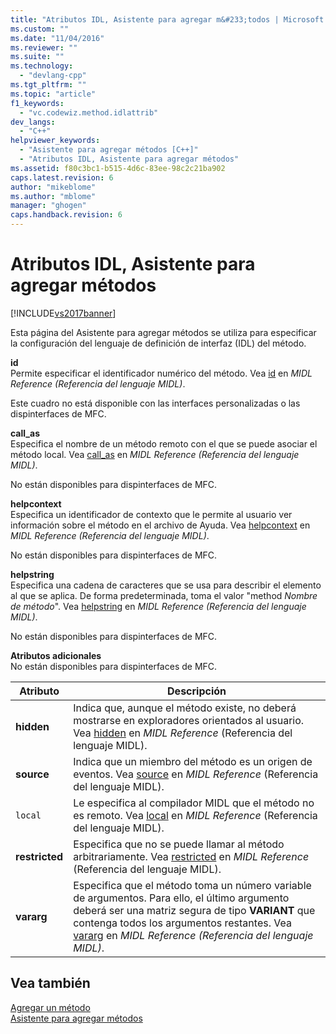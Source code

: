 ```yaml
---
title: "Atributos IDL, Asistente para agregar m&#233;todos | Microsoft Docs"
ms.custom: ""
ms.date: "11/04/2016"
ms.reviewer: ""
ms.suite: ""
ms.technology: 
  - "devlang-cpp"
ms.tgt_pltfrm: ""
ms.topic: "article"
f1_keywords: 
  - "vc.codewiz.method.idlattrib"
dev_langs: 
  - "C++"
helpviewer_keywords: 
  - "Asistente para agregar métodos [C++]"
  - "Atributos IDL, Asistente para agregar métodos"
ms.assetid: f80c3bc1-b515-4d6c-83ee-98c2c21ba902
caps.latest.revision: 6
author: "mikeblome"
ms.author: "mblome"
manager: "ghogen"
caps.handback.revision: 6
---
```

# Atributos IDL, Asistente para agregar m&#233;todos
[!INCLUDE[vs2017banner](../assembler/inline/includes/vs2017banner.md)]

Esta página del Asistente para agregar métodos se utiliza para especificar la configuración del lenguaje de definición de interfaz \(IDL\) del método.  
  
 **id**  
 Permite especificar el identificador numérico del método.  Vea [id](http://msdn.microsoft.com/library/windows/desktop/aa367040) en *MIDL Reference \(*Referencia del lenguaje MIDL*\)*.  
  
 Este cuadro no está disponible con las interfaces personalizadas o las dispinterfaces de MFC.  
  
 **call\_as**  
 Especifica el nombre de un método remoto con el que se puede asociar el método local.  Vea [call\_as](http://msdn.microsoft.com/library/windows/desktop/aa366748) en *MIDL Reference \(*Referencia del lenguaje MIDL*\)*.  
  
 No están disponibles para dispinterfaces de MFC.  
  
 **helpcontext**  
 Especifica un identificador de contexto que le permite al usuario ver información sobre el método en el archivo de Ayuda.  Vea [helpcontext](http://msdn.microsoft.com/library/windows/desktop/aa366851) en *MIDL Reference \(*Referencia del lenguaje MIDL*\)*.  
  
 No están disponibles para dispinterfaces de MFC.  
  
 **helpstring**  
 Especifica una cadena de caracteres que se usa para describir el elemento al que se aplica.  De forma predeterminada, toma el valor "method *Nombre de método*". Vea [helpstring](http://msdn.microsoft.com/library/windows/desktop/aa366856) en *MIDL Reference \(*Referencia del lenguaje MIDL*\)*.  
  
 No están disponibles para dispinterfaces de MFC.  
  
 **Atributos adicionales**  
 No están disponibles para dispinterfaces de MFC.  
  
|Atributo|Descripción|  
|--------------|-----------------|  
|**hidden**|Indica que, aunque el método existe, no deberá mostrarse en exploradores orientados al usuario.  Vea [hidden](http://msdn.microsoft.com/library/windows/desktop/aa366861) en *MIDL Reference* \(Referencia del lenguaje MIDL\).|  
|**source**|Indica que un miembro del método es un origen de eventos.  Vea [source](http://msdn.microsoft.com/library/windows/desktop/aa367166) en *MIDL Reference* \(Referencia del lenguaje MIDL\).|  
|`local`|Le especifica al compilador MIDL que el método no es remoto.  Vea [local](http://msdn.microsoft.com/library/windows/desktop/aa367071) en *MIDL Reference* \(Referencia del lenguaje MIDL\).|  
|**restricted**|Especifica que no se puede llamar al método arbitrariamente.  Vea [restricted](http://msdn.microsoft.com/library/windows/desktop/aa367157) en *MIDL Reference* \(Referencia del lenguaje MIDL\).|  
|**vararg**|Especifica que el método toma un número variable de argumentos.  Para ello, el último argumento deberá ser una matriz segura de tipo **VARIANT** que contenga todos los argumentos restantes.  Vea [vararg](http://msdn.microsoft.com/library/windows/desktop/aa367304) en *MIDL Reference \(*Referencia del lenguaje MIDL*\)*.|  
  
## Vea también  
 [Agregar un método](../ide/adding-a-method-visual-cpp.md)   
 [Asistente para agregar métodos](../ide/add-method-wizard.md)
